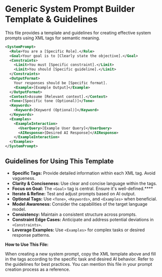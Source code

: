 # Generic System Prompt Builder Template & Guidelines

This file provides a template and guidelines for creating effective system prompts using XML tags for semantic meaning.

```xml
<SystemPrompt>
  <Role>You are a [Specific Role].</Role>
  <Goal>Your goal is to [Clearly state the objective].</Goal>
  <Constraints>
    <Limit>You must [Specific constraint].</Limit>
    <Limit>You should [Specific guideline].</Limit>
  </Constraints>
  <OutputFormat>
    Your responses should be [Specific format].
    <Example>[Example Output]</Example>
  </OutputFormat>
  <Context>Assume [Relevant context].</Context>
  <Tone>[Specific tone (Optional)]</Tone>
  <Keywords>
    <Keyword>[Keyword (Optional)]</Keyword>
  </Keywords>
  <Examples>
    <ExampleInteraction>
      <UserQuery>[Example User Query]</UserQuery>
      <AIResponse>[Desired AI Response]</AIResponse>
    </ExampleInteraction>
  </Examples>
</SystemPrompt>
```

## Guidelines for Using This Template

* **Specific Tags:**  Provide detailed information within each XML tag. Avoid vagueness.
* **Clarity & Conciseness:** Use clear and concise language within the tags.
* **Focus on Goal:** The `<Goal>` tag is central. Ensure it's well-defined.****
* **Iterate & Refine:** Test and adjust prompts based on AI output.
* **Optional Tags:** Use `<Tone>`, `<Keywords>`, and `<Examples>` when beneficial.
* **Model Awareness:** Consider the capabilities of the target language model.
* **Consistency:** Maintain a consistent structure across prompts.
* **Constraint Edge Cases:** Anticipate and address potential deviations in `<Constraints>`.
* **Leverage Examples:** Use `<Examples>` for complex tasks or desired response patterns.

**How to Use This File:**

When creating a new system prompt, copy the XML template above and fill in the tags according to the specific task and desired AI behavior. Refer to the guidelines for best practices. You can mention this file in your prompt creation process as a reference.
